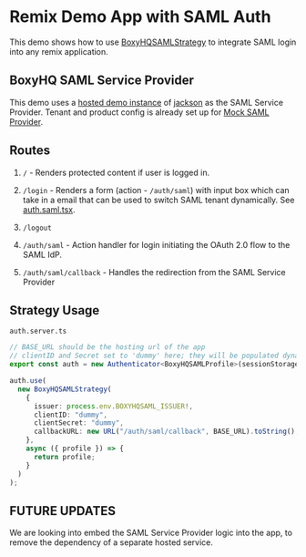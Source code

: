 # Remix Demo App with SAML Auth
This demo shows how to use [BoxyHQSAMLStrategy](https://www.npmjs.com/package/@boxyhq/remix-auth-saml) to integrate SAML login into any remix application.


## BoxyHQ SAML Service Provider
This demo uses a [hosted demo instance](https://jackson-demo.boxyhq.com) of [jackson](https://github.com/boxyhq/jackson) as the SAML Service Provider. Tenant and product config is already set up for [Mock SAML Provider](https://mocksaml.com).

## Routes

1. `/` - Renders protected content if user is logged in.

2. `/login` - Renders a form (action - `/auth/saml`) with input box which can take in a email that can be used to switch SAML tenant dynamically. See [auth.saml.tsx](app/routes/auth.saml.tsx#L33).
3. `/logout`
4. `/auth/saml` - Action handler for login initiating the OAuth 2.0 flow to the SAML IdP.
5. `/auth/saml/callback` - Handles the redirection from the SAML Service Provider

## Strategy Usage

`auth.server.ts`
```ts
// BASE_URL should be the hosting url of the app
// clientID and Secret set to 'dummy' here; they will be populated dynamically from the client side (could be DNS based or an email input)
export const auth = new Authenticator<BoxyHQSAMLProfile>(sessionStorage);

auth.use(
  new BoxyHQSAMLStrategy(
    {
      issuer: process.env.BOXYHQSAML_ISSUER!,
      clientID: "dummy",
      clientSecret: "dummy",
      callbackURL: new URL("/auth/saml/callback", BASE_URL).toString(),
    },
    async ({ profile }) => {
      return profile;
    }
  )
);
```

## FUTURE UPDATES

We are looking into embed the SAML Service Provider logic into the app, to remove the dependency of a separate hosted service.
